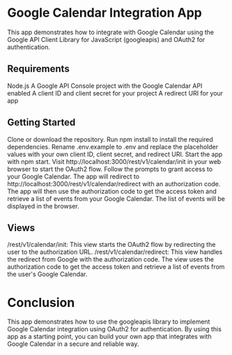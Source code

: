 # Google Calendar Integration App
This app demonstrates how to integrate with Google Calendar using the Google API Client Library for JavaScript (googleapis) and OAuth2 for authentication.

## Requirements
Node.js
A Google API Console project with the Google Calendar API enabled
A client ID and client secret for your project
A redirect URI for your app
## Getting Started
Clone or download the repository.
Run npm install to install the required dependencies.
Rename .env.example to .env and replace the placeholder values with your own client ID, client secret, and redirect URI.
Start the app with npm start.
Visit http://localhost:3000/rest/v1/calendar/init in your web browser to start the OAuth2 flow.
Follow the prompts to grant access to your Google Calendar.
The app will redirect to http://localhost:3000/rest/v1/calendar/redirect with an authorization code. The app will then use the authorization code to get the access token and retrieve a list of events from your Google Calendar.
The list of events will be displayed in the browser.

## Views
/rest/v1/calendar/init: This view starts the OAuth2 flow by redirecting the user to the authorization URL.
/rest/v1/calendar/redirect: This view handles the redirect from Google with the authorization code. The view uses the authorization code to get the access token and retrieve a list of events from the user's Google Calendar.
# Conclusion
This app demonstrates how to use the googleapis library to implement Google Calendar integration using OAuth2 for authentication. By using this app as a starting point, you can build your own app that integrates with Google Calendar in a secure and reliable way.
